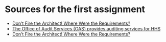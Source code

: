 # Sources for the first assignment

* [Don’t Fire the Architect! Where Were the Requirements?](http://ieeexplore.ieee.org/stamp/stamp.jsp?tp=&arnumber=6774318)
* [The Office of Audit Services (OAS) provides auditing services for HHS](http://oig.hhs.gov/oas/reports/region3/31403001.pdf)
* [Don’t Fire the Architect! Where Were the Requirements?](http://ieeexplore.ieee.org/stamp/stamp.jsp?tp=&arnumber=6774318)
